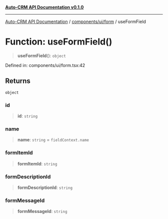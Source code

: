 [**Auto-CRM API Documentation v0.1.0**](../../../../README.md)

***

[Auto-CRM API Documentation](../../../../README.md) / [components/ui/form](../README.md) / useFormField

# Function: useFormField()

> **useFormField**(): `object`

Defined in: components/ui/form.tsx:42

## Returns

`object`

### id

> **id**: `string`

### name

> **name**: `string` = `fieldContext.name`

### formItemId

> **formItemId**: `string`

### formDescriptionId

> **formDescriptionId**: `string`

### formMessageId

> **formMessageId**: `string`

